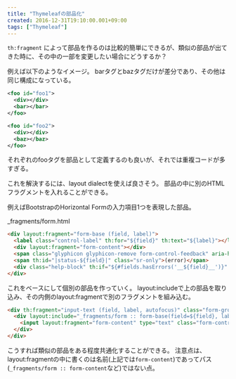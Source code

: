 ```yaml
---
title: "Thymeleafの部品化"
created: 2016-12-31T19:10:00.001+09:00
tags: ["Thymeleaf"]
---
```

`th:fragment` によって部品を作るのは比較的簡単にできるが、類似の部品が出てきた時に、その中の一部を変更したい場合にどうするか？

例えば以下のようなイメージ。
barタグとbazタグだけが差分であり、その他は同じ構成になっている。

```xml
<foo id="foo1">
  <div></div>
  <bar></bar>
</foo>

<foo id="foo2">
  <div></div>
  <baz></baz>
</foo>
```

それぞれのfooタグを部品として定義するのも良いが、それでは重複コードが多すぎる。

<!--more-->
これを解決するには、layout dialectを使えば良さそう。
部品の中に別のHTMLフラグメントを入れることができる。

例えばBootstrapのHorizontal Formの入力項目1つを表現した部品。

_fragments/form.html

```html
<div layout:fragment="form-base (field, label)">
  <label class="control-label" th:for="${field}" th:text="${label}"></label>
  <div layout:fragment="form-content"></div>
  <span class="glyphicon glyphicon-remove form-control-feedback" aria-hidden="true" th:if="${#fields.hasErrors('__${field}__')}"></span>
  <span th:id="|status-${field}|" class="sr-only">(error)</span>
  <div class="help-block" th:if="${#fields.hasErrors('__${field}__')}" th:errors="*{__${field}__}">Error</div>
</div>
```

これをベースにして個別の部品を作っていく。
layout:includeで上の部品を取り込み、その内側のlayout:fragmentで別のフラグメントを組み込む。

```html
<div th:fragment="input-text (field, label, autofocus)" class="form-group has-feedback" th:classappend="${#fields.hasErrors('__${field}__')}? 'has-error'">
  <div layout:include="_fragments/form :: form-base(field=${field}, label=${label})" th:remove="tag">
    <input layout:fragment="form-content" type="text" class="form-control" th:field="*{__${field}__}" th:attr="aria-describedby=|status-${field}|" th:autofocus="${autofocus}? 'autofocus'"/>
  </div>
</div>
```

こうすれば類似の部品をある程度共通化することができる。
注意点は、layout:fragmentの中に書くのは名前(上記では`form-content`)であってパス(`_fragments/form :: form-content`など)ではない点。
